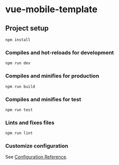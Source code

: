 # vue-mobile-template

## Project setup
```
npm install
```

### Compiles and hot-reloads for development
```
npm run dev
```

### Compiles and minifies for production
```
npm run build
```

### Compiles and minifies for test
```
npm run test
```

### Lints and fixes files
```
npm run lint
```

### Customize configuration
See [Configuration Reference](https://cli.vuejs.org/config/).
